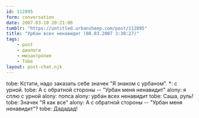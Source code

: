 ```yaml
---
id: 112895
form: conversation
date: 2007-03-10 20:21:00
tumblr: "https://untitled.urbansheep.com/post/112895"
title: "Урбан всех ненавидит (08.03.2007 3:30:27)"
tags:
    - post
    - диалоги
    - мизантропия
    - Tobe
layout: post-chat.njk
---
```


tobe: Кстати, надо заказать себе значек "Я знаком с урбаном".
*: с урной.
tobe: А с обратной стороны -- "Урбан меня ненавидит"
alony: я сплю с урной
alony: попса
alony: урбан всех ненавидит
tobe: Саша, руль!
tobe: Значек "Я как все"
alony: А с обратной стороны -- "Урбан меня ненавидит"?
tobe: Дададад!


